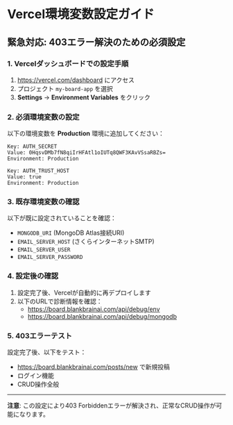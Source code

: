 # Vercel環境変数設定ガイド

## 緊急対応: 403エラー解決のための必須設定

### 1. Vercelダッシュボードでの設定手順

1. https://vercel.com/dashboard にアクセス
2. プロジェクト `my-board-app` を選択
3. **Settings** → **Environment Variables** をクリック

### 2. 必須環境変数の設定

以下の環境変数を **Production** 環境に追加してください：

```
Key: AUTH_SECRET
Value: 0HqsvDMb7fN8qiIrHFAtl1oIUTq8QWF3KAvVSsaRBZs=
Environment: Production
```

```
Key: AUTH_TRUST_HOST
Value: true
Environment: Production
```

### 3. 既存環境変数の確認

以下が既に設定されていることを確認：

- `MONGODB_URI` (MongoDB Atlas接続URI)
- `EMAIL_SERVER_HOST` (さくらインターネットSMTP)
- `EMAIL_SERVER_USER`
- `EMAIL_SERVER_PASSWORD`

### 4. 設定後の確認

1. 設定完了後、Vercelが自動的に再デプロイします
2. 以下のURLで診断情報を確認：
   - https://board.blankbrainai.com/api/debug/env
   - https://board.blankbrainai.com/api/debug/mongodb

### 5. 403エラーテスト

設定完了後、以下をテスト：
- https://board.blankbrainai.com/posts/new で新規投稿
- ログイン機能
- CRUD操作全般

---

**注意**: この設定により403 Forbiddenエラーが解決され、正常なCRUD操作が可能になります。